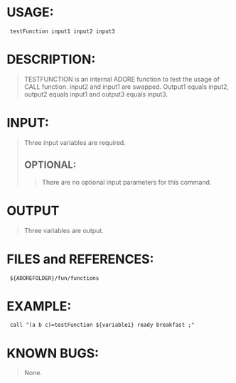 # USAGE: #
```
 testFunction input1 input2 input3
```
# DESCRIPTION: #
> TESTFUNCTION is an internal ADORE function to test the usage of CALL
function.
> input2 and input1 are swapped. Output1 equals input2, output2 equals input1
and output3 equals input3.
# INPUT: #
> Three input variables are required.
> ## OPTIONAL: ##
> > There are no optional input parameters for this command.
# OUTPUT #

> Three variables are output.
# FILES and REFERENCES: #
```
 ${ADOREFOLDER}/fun/functions
```
# EXAMPLE: #
```
 call "(a b c)=testFunction ${variable1} ready breakfast ;"
```
# KNOWN BUGS: #
> None.